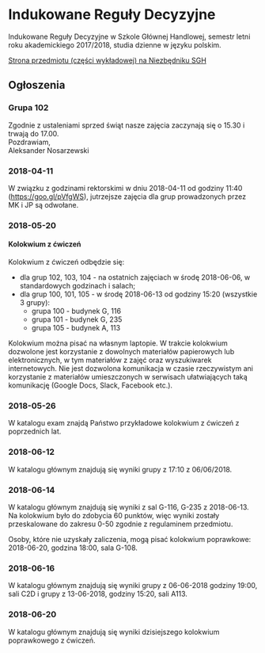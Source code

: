 # Indukowane Reguły Decyzyjne
Indukowane Reguły Decyzyjne w Szkole Głównej Handlowej, semestr letni roku akademickiego 2017/2018, studia dzienne w języku polskim.

[Strona przedmiotu (części wykładowej) na Niezbędniku SGH](https://www.e-sgh.pl/niezbednik/przedmiot.php?pid=7833)

## Ogłoszenia  
### Grupa 102  
Zgodnie z ustaleniami sprzed świąt nasze zajęcia zaczynają się o 15.30 i trwają do 17.00.  
Pozdrawiam,  
Aleksander Nosarzewski

### 2018-04-11
W związku z godzinami rektorskimi w dniu 2018-04-11 od godziny 11:40 (https://goo.gl/pVfgWS), jutrzejsze zajęcia dla grup prowadzonych przez MK i JP są odwołane.

### 2018-05-20
#### Kolokwium z ćwiczeń
Kolokwium z ćwiczeń odbędzie się:
- dla grup 102, 103, 104 - na ostatnich zajęciach w środę 2018-06-06, w standardowych godzinach i salach;
- dla grup 100, 101, 105 - w środę 2018-06-13 od godziny 15:20 (wszystkie 3 grupy):
    - grupa 100 - budynek G, 116
    - grupa 101 - budynek G, 235
    - grupa 105 - budynek A, 113

Kolokwium można pisać na własnym laptopie. W trakcie kolokwium dozwolone jest korzystanie z dowolnych materiałów papierowych lub elektronicznych, w tym materiałów z zajęć oraz wyszukiwarek internetowych. Nie jest dozwolona komunikacja w czasie rzeczywistym ani korzystanie z materiałów umieszczonych w serwisach ułatwiających taką komunikację (Google Docs, Slack, Facebook etc.).

### 2018-05-26

W katalogu exam znajdą Państwo przykładowe kolokwium z ćwiczeń z poprzednich lat.

### 2018-06-12

W katalogu głównym znajdują się wyniki grupy z 17:10 z 06/06/2018.

### 2018-06-14

W katalogu głównym znajdują się wyniki z sal G-116, G-235 z 2018-06-13. Na kolokwium było do zdobycia 60 punktów, więc wyniki zostały przeskalowane do zakresu 0-50 zgodnie z regulaminem przedmiotu.

Osoby, które nie uzyskały zaliczenia, mogą pisać kolokwium poprawkowe: 2018-06-20, godzina 18:00, sala G-108.

### 2018-06-16

W katalogu głównym znajdują się wyniki grupy z 06-06-2018 godziny 19:00, sali C2D i grupy z 13-06-2018, godziny 15:20, sali A113.

### 2018-06-20
W katalogu głównym znajdują się wyniki dzisiejszego kolokwium poprawkowego z ćwiczeń.
